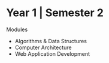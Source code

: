 # Year 1 | Semester 2


Modules
  - Algorithms & Data Structures
  - Computer Architecture
  - Web Application Development

